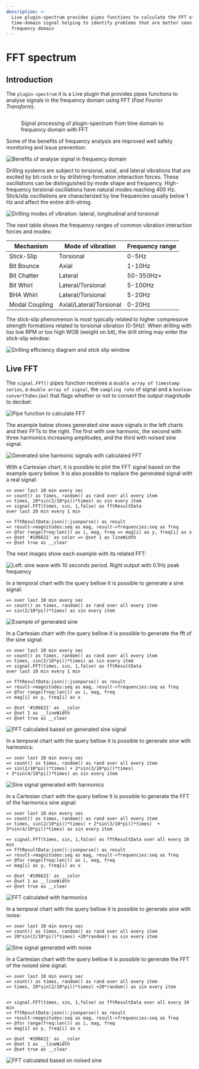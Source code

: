 ```yaml
---
description: >-
  Live plugin-spectrum provides pipes functions to calculate the FFT of a
  time-domain signal helping to identify problems that are better seen in the
  frequency domain
---
```


# FFT spectrum

## Introduction

The `plugin-spectrum` it is a Live plugin that provides pipes functions to analyse signals in the frequency domain using FFT (_Fast Fourier Transform_).&#x20;

<figure><img src="../.gitbook/assets/spec.png" alt=""><figcaption><p>Signal processing of plugin-spectrum from time domain to frequency domain with FFT</p></figcaption></figure>

Some of the benefits of frequency analysis are improved well safety monitoring and issue prevention:

![Benefits of analyse signal in frequency domain](<../.gitbook/assets/image (39).png>)

Drilling systems are subject to torsional, axial, and lateral vibrations that are excited by bit-rock or by drillstring-formation interaction forces. These oscillations can be distinguished by mode shape and frequency. High-frequency torsional oscillations have natural modes reaching 400 Hz. Stick/slip oscillations are characterized by low frequencies usually below 1 Hz and affect the entire drill-string.&#x20;

![Drilling modes of vibration: lateral, longitudinal and torsional](<../.gitbook/assets/image (250).png>)

The next table shows the frequency ranges of common vibration interaction forces and modes:

| Mechanism      | Mode of vibration       | Frequency range |
| -------------- | ----------------------- | --------------- |
| Stick-Slip     | Torsional               | 0-5Hz           |
| Bit Bounce     | Axial                   | 1-10Hz          |
| Bit Chatter    | Lateral                 | 50-350Hz+       |
| Bit Whirl      | Lateral/Torsional       | 5-100Hz         |
| BHA Whirl      | Lateral/Torsional       | 5-20Hz          |
| Modal Coupling | Axial/Lateral/Torsional | 0-20Hz          |

The stick-slip phenomenon is most typically related to higher compressive strength formations related to torsional vibration (0-5Hz). When drilling with too low RPM or too high WOB (weight on bit), the drill string may enter the stick-slip window:

![Drilling efficiency diagram and stick slip window](<../.gitbook/assets/image (17).png>)

## Live FFT

The `signal.FFT()` pipes function receives a `double array of timestamp series`, a `double array of signal`, the `sampling rate` of signal and a `boolean convertToDecibel` that flags whether or not to convert the output magnitude to decibel:

![Pipe function to calculate FFT](<../.gitbook/assets/image (274).png>)

The example below shows generated sine wave signals in the left charts and their FFTs to the right. The first with one harmonic, the second with three harmonics increasing amplitudes, and the third with noised sine signal.

![Generated sine harmonic signals with calculated FFT](<../.gitbook/assets/image (137).png>)

With a Cartesian chart, it is possible to plot the FFT signal based on the example query below. It is also possible to replace the generated signal with a real signal:&#x20;

```
=> over last 10 min every sec 
=> count() as times, random() as rand over all every item 
=> times, 20*sin(2/10*pi()*times) as sin every item
=> signal.FFT(times, sin, 1,false) as fftResultData 
over last 20 min every 1 min 

=> fftResultData:json():jsonparse() as result 
=> result->magnitudes:seq as mag, result->frequencies:seq as freq 
=> @for range(freq:len()) as i, mag, freq => mag[i] as y, freq[i] as x
=> @set '#106621' as color => @set 1 as lineWidth
=> @set true as __clear
```

The next images show each example with its related FFT:

![Left: sine wave with 10 seconds period. Right output with 0.1Hz peak frequency](https://lh3.googleusercontent.com/8xwRL47XBJewDKu558fhm-ESB0aCH6LNmdz3Ec6mvgU0O85aNa2b-N4\_-OUk8YuwJEJWTL8aKcyDtFqVubLERW6d0DGnyZYgxoEZ4XqVtguV8ctpkR\_kkCCyEZ5F0fVIZZxST55Pl7I)

In a temporal chart with the query bellow it is possible to generate a sine signal:

```
=> over last 10 min every sec 
=> count() as times, random() as rand over all every item
=> sin(2/10*pi()*times) as sin every item
```

![Example of generated sine](<../.gitbook/assets/image (245).png>)

In a Cartesian chart with the query bellow it is possible to generate the fft of the sine signal:

```
=> over last 10 min every sec 
=> count() as times, random() as rand over all every item
=> times, sin(2/10*pi()*times) as sin every item
=> signal.FFT(times, sin, 1,false) as fftResultData 
over last 10 min every 1 min

=> fftResultData:json():jsonparse() as result
=> result->magnitudes:seq as mag, result->frequencies:seq as freq
=> @for range(freq:len()) as i, mag, freq
=> mag[i] as y, freq[i] as x

=> @set '#106621' as __color
=> @set 1 as __lineWidth
=> @set true as __clear
```

![FFT calculated based on generated sine signal](<../.gitbook/assets/image (293).png>)

In a temporal chart with the query bellow it is possible to generate sine with harmonics:

```
=> over last 10 min every sec 
=> count() as times, random() as rand over all every item
=> sin(2/10*pi()*times) + 2*sin(3/10*pi()*times)  
+ 3*sin(4/10*pi()*times) as sin every item
```

![Sine signal generated with harmonics](<../.gitbook/assets/image (384).png>)

In a Cartesian chart with the query bellow it is possible to generate the FFT of the harmonics sine signal:

```
=> over last 10 min every sec 
=> count() as times, random() as rand over all every item
=> times, sin(2/10*pi()*times) + 2*sin(3/10*pi()*times)  + 
3*sin(4/10*pi()*times) as sin every item

=> signal.FFT(times, sin, 1,false) as fftResultData over all every 10 min
=> fftResultData:json():jsonparse() as result
=> result->magnitudes:seq as mag, result->frequencies:seq as freq
=> @for range(freq:len()) as i, mag, freq
=> mag[i] as y, freq[i] as x

=> @set '#106621' as __color
=> @set 1 as __lineWidth
=> @set true as __clear
```

![FFT calculated with harmonics](<../.gitbook/assets/image (479).png>)

In a temporal chart with the query bellow it is possible to generate sine with noise:

```
=> over last 10 min every sec 
=> count() as times, random() as rand over all every item
=> 20*sin(2/10*pi()*times) +20*random() as sin every item
```

![Sine signal generated with noise](<../.gitbook/assets/image (218).png>)

In a Cartesian chart with the query bellow it is possible to generate the FFT of the noised sine signal:

```
=> over last 10 min every sec 
=> count() as times, random() as rand over all every item
=> times, 20*sin(2/10*pi()*times) +20*random() as sin every item


=> signal.FFT(times, sin, 1,false) as fftResultData over all every 10 min
=> fftResultData:json():jsonparse() as result
=> result->magnitudes:seq as mag, result->frequencies:seq as freq
=> @for range(freq:len()) as i, mag, freq
=> mag[i] as y, freq[i] as x

=> @set '#106621' as __color
=> @set 1 as __lineWidth
=> @set true as __clear
```

![FFT calculated based on noised sine ](<../.gitbook/assets/image (89).png>)
